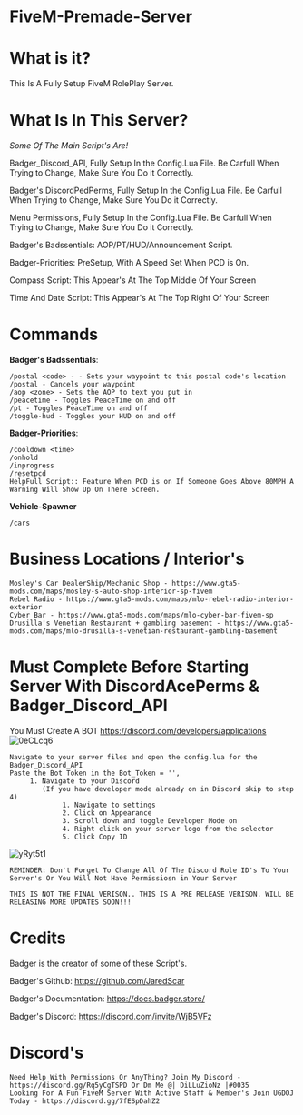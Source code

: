 # FiveM-Premade-Server

# What is it?
This Is A Fully Setup FiveM RolePlay Server.

# What Is In This Server?
*Some Of The Main Script's Are!*

Badger_Discord_API, Fully Setup In the Config.Lua File. Be Carfull When Trying to Change, Make Sure You Do it Correctly.

Badger's DiscordPedPerms, Fully Setup In the Config.Lua File. Be Carfull When Trying to Change, Make Sure You Do it Correctly.

Menu Permissions, Fully Setup In the Config.Lua File. Be Carfull When Trying to Change, Make Sure You Do it Correctly.

Badger's Badssentials: AOP/PT/HUD/Announcement Script.

Badger-Priorities: PreSetup, With A Speed Set When PCD is On.

Compass Script: This Appear's At The Top Middle Of Your Screen

Time And Date Script: This Appear's At The Top Right Of Your Screen

# Commands
**Badger's Badssentials**:
```
/postal <code> - - Sets your waypoint to this postal code's location
/postal - Cancels your waypoint
/aop <zone> - Sets the AOP to text you put in
/peacetime - Toggles PeaceTime on and off
/pt - Toggles PeaceTime on and off
/toggle-hud - Toggles your HUD on and off
```
**Badger-Priorities**:
```
/cooldown <time>
/onhold
/inprogress
/resetpcd
HelpFull Script:: Feature When PCD is on If Someone Goes Above 80MPH A Warning Will Show Up On There Screen.
```
**Vehicle-Spawner**
```
/cars
```
# Business Locations / Interior's
```
Mosley's Car DealerShip/Mechanic Shop - https://www.gta5-mods.com/maps/mosley-s-auto-shop-interior-sp-fivem
Rebel Radio - https://www.gta5-mods.com/maps/mlo-rebel-radio-interior-exterior
Cyber Bar - https://www.gta5-mods.com/maps/mlo-cyber-bar-fivem-sp
Drusilla's Venetian Restaurant + gambling basement - https://www.gta5-mods.com/maps/mlo-drusilla-s-venetian-restaurant-gambling-basement
```
# Must Complete Before Starting Server With DiscordAcePerms & Badger_Discord_API
You Must Create A BOT https://discord.com/developers/applications ![0eCLcq6](https://user-images.githubusercontent.com/62578021/114273118-ea750f00-99e6-11eb-9bfc-94170792c2ef.gif)
```
Navigate to your server files and open the config.lua for the Badger_Discord_API
Paste the Bot Token in the Bot_Token = '',
     1. Navigate to your Discord
        (If you have developer mode already on in Discord skip to step 4)
             1. Navigate to settings
             2. Click on Appearance
             3. Scroll down and toggle Developer Mode on
             4. Right click on your server logo from the selector
             5. Click Copy ID
```
![yRyt5t1](https://user-images.githubusercontent.com/62578021/114273287-7850fa00-99e7-11eb-9671-ecc5471d8967.gif)

```
REMINDER: Don't Forget To Change All Of The Discord Role ID's To Your Server's Or You Will Not Have Permissiosn in Your Server
```

```
THIS IS NOT THE FINAL VERISON.. THIS IS A PRE RELEASE VERISON. WILL BE RELEASING MORE UPDATES SOON!!!
```

# Credits
Badger is the creator of some of these Script's.

Badger's Github: https://github.com/JaredScar

Badger's Documentation: https://docs.badger.store/

Badger's Discord: https://discord.com/invite/WjB5VFz

# Discord's
```
Need Help With Permissions Or AnyThing? Join My Discord - https://discord.gg/Rq5yCgTSPD Or Dm Me @| DiLLuZioNz |#0035
Looking For A Fun FiveM Server With Active Staff & Member's Join UGDOJ Today - https://discord.gg/7fESpDahZ2
```
